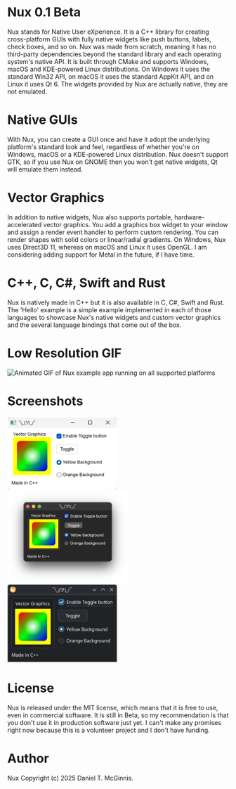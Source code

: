 # Nux 0.1 Beta

Nux stands for Native User eXperience. It is a C++ library for creating
cross-platform GUIs with fully native widgets like push buttons, labels,
check boxes, and so on. Nux was made from scratch, meaning it has no
third-party dependencies beyond the standard library and each operating
system's native API. It is built through CMake and supports Windows, macOS
and KDE-powered Linux distributions. On Windows it uses the standard Win32
API, on macOS it uses the standard AppKit API, and on Linux it uses Qt 6.
The widgets provided by Nux are actually native, they are not emulated.

# Native GUIs

With Nux, you can create a GUI once and have it adopt the underlying
platform's standard look and feel, regardless of whether you're on Windows,
macOS or a KDE-powered Linux distribution. Nux doesn't support GTK, so if
you use Nux on GNOME then you won't get native widgets, Qt will emulate
them instead.

# Vector Graphics

In addition to native widgets, Nux also supports portable,
hardware-accelerated vector graphics. You add a graphics box widget to your
window and assign a render event handler to perform custom rendering. You
can render shapes with solid colors or linear/radial gradients. On Windows,
Nux uses Direct3D 11, whereas on macOS and Linux it uses OpenGL. I am
considering adding support for Metal in the future, if I have time.

# C++, C, C#, Swift and Rust

Nux is natively made in C++ but it is also available in C, C#, Swift and Rust.
The 'Hello' example is a simple example implemented in each of those languages
to showcase Nux's native widgets and custom vector graphics and the several
language bindings that come out of the box.

# Low Resolution GIF

<img alt="Animated GIF of Nux example app running on all supported platforms" src="nux.gif" width="250px">

# Screenshots

<img alt="Nux example running on Windows" src="screenshots/windows-cpp.png" width="250px">
<img alt="Nux example running on macOS" src="screenshots/macos-cpp.png" width="275px">
<img alt="Nux example running on Linux" src="screenshots/linux-cpp.png" width="250px">

# License

Nux is released under the MIT license, which means that it is free to use,
even in commercial software. It is still in Beta, so my recommendation is
that you don't use it in production software just yet. I can't make any
promises right now because this is a volunteer project and I don't have
funding.

# Author

Nux Copyright (c) 2025 Daniel T. McGinnis.
